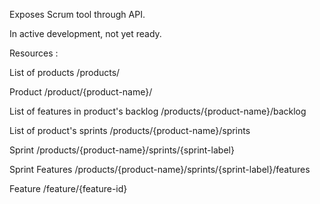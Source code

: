Exposes Scrum tool through API.

In active development, not yet ready.

Resources :

List of products
/products/

Product 
/product/{product-name}/

List of features in product's backlog
/products/{product-name}/backlog

List of product's sprints
/products/{product-name}/sprints

Sprint
/products/{product-name}/sprints/{sprint-label}

Sprint Features
/products/{product-name}/sprints/{sprint-label}/features

Feature
/feature/{feature-id}

